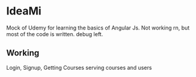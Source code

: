 # IdeaMi

Mock of Udemy for learning the basics of Angular Js. Not working rn, but most of the code is written. debug left.

## Working

Login, 
Signup, 
Getting Courses
serving courses and users
